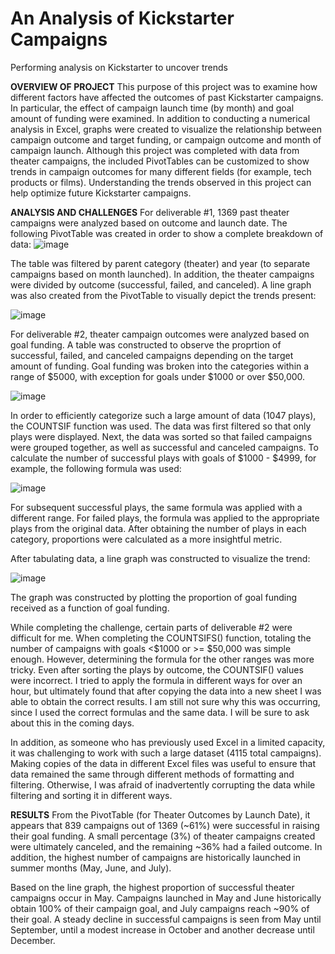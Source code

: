 # An Analysis of Kickstarter Campaigns
Performing analysis on Kickstarter to uncover trends

**OVERVIEW OF PROJECT** This purpose of this project was to examine how different factors have affected the outcomes of past Kickstarter campaigns.  In particular, the effect of campaign launch time (by month) and goal amount of funding were examined.  In addition to conducting a numerical analysis in Excel, graphs were created to visualize the relationship between campaign outcome and target funding, or campaign outcome and month of campaign launch.  Although this project was completed with data from theater campaigns, the included PivotTables can be customized to show trends in campaign outcomes for many different fields (for example, tech products or films).  Understanding the trends observed in this project can help optimize future Kickstarter campaigns.

**ANALYSIS AND CHALLENGES** For deliverable #1, 1369 past theater campaigns were analyzed based on outcome and launch date.  The following PivotTable was created in order to show a complete breakdown of data:
![image](https://user-images.githubusercontent.com/99574730/153797941-3750ae1e-9c66-410c-84e6-97ff4a7eb5fc.png)

The table was filtered by parent category (theater) and year (to separate campaigns based on month launched).  In addition, the theater campaigns were divided by outcome (successful, failed, and canceled).
A line graph was also created from the PivotTable to visually depict the trends present:

![image](https://user-images.githubusercontent.com/99574730/153798374-16a015c3-6b9f-47f2-b2d9-07426136ded4.png)

For deliverable #2, theater campaign outcomes were analyzed based on goal funding.  A table was constructed to observe the proprtion of successful, failed, and canceled campaigns depending on the target amount of funding.  Goal funding was broken into the categories within a range of $5000, with exception for goals under $1000 or over $50,000.

![image](https://user-images.githubusercontent.com/99574730/153800016-c3066ab4-6e08-4eed-81d5-9317c8d0e5e7.png)

In order to efficiently categorize such a large amount of data (1047 plays), the COUNTSIF function was used.  The data was first filtered so that only plays were displayed.  Next, the data was sorted so that failed campaigns were grouped together, as well as successful and canceled campaigns.  To calculate the number of successful plays with goals of $1000 - $4999, for example, the following formula was used:

![image](https://user-images.githubusercontent.com/99574730/153800418-6ae6566e-7eda-4be8-85b3-012c67593af2.png)

For subsequent successful plays, the same formula was applied with a different range.  For failed plays, the formula was applied to the appropriate plays from the original data.  After obtaining the number of plays in each category, proportions were calculated as a more insightful metric.

After tabulating data, a line graph was constructed to visualize the trend:

![image](https://user-images.githubusercontent.com/99574730/153799910-2a494c6e-68c1-4b7d-aa4e-89144b481417.png)

The graph was constructed by plotting the proportion of goal funding received as a function of goal funding.

While completing the challenge, certain parts of deliverable #2 were difficult for me.  When completing the COUNTSIFS() function, totaling the number of campaigns with goals <$1000 or >= $50,000 was simple enough.  However, determining the formula for the other ranges was more tricky.  Even after sorting the plays by outcome, the COUNTSIF() values were incorrect.  I tried to apply the formula in different ways for over an hour, but ultimately found that after copying the data into a new sheet I was able to obtain the correct results.  I am still not sure why this was occurring, since I used the correct formulas and the same data.  I will be sure to ask about this in the coming days.  

In addition, as someone who has previously used Excel in a limited capacity, it was challenging to work with such a large dataset (4115 total campaigns).  Making copies of the data in different Excel files was useful to ensure that data remained the same through different methods of formatting and filtering.  Otherwise, I was afraid of inadvertently corrupting the data while filtering and sorting it in different ways.

**RESULTS** From the PivotTable (for Theater Outcomes by Launch Date), it appears that 839 campaigns out of 1369 (~61%) were successful in raising their goal funding.   A small percentage (3%) of theater campaigns created were ultimately canceled, and the remaining ~36% had a failed outcome.  In addition, the highest number of campaigns are historically launched in summer months (May, June, and July).

Based on the line graph, the highest proportion of successful theater campaigns occur in May.  Campaigns launched in May and June historically obtain 100% of their campaign goal, and July campaigns reach ~90% of their goal.  A steady decline in successful campaigns is seen from May until September, until a modest increase in October and another decrease until December.
